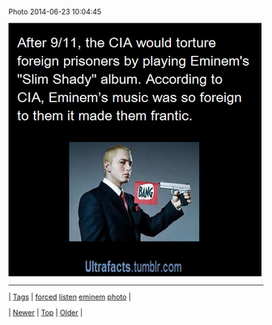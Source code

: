 <!--
title: Photo 2014-06-23 10
date: 2020-06-28T15:27:00.334Z
tags: forced, listen, eminem, photo
-->


Photo 2014-06-23 10:04:45

![](89643974084-0.png)

<!--BOTTOM-POST-NAVIGATION-->
---

| [Tags](tags.md) | [forced](tag-forced.md) [listen](tag-listen.md) [eminem](tag-eminem.md) [photo](tag-photo.md) |

| [Newer](89616621005.md) | [Top](index.md) | [Older](89659120628.md) |